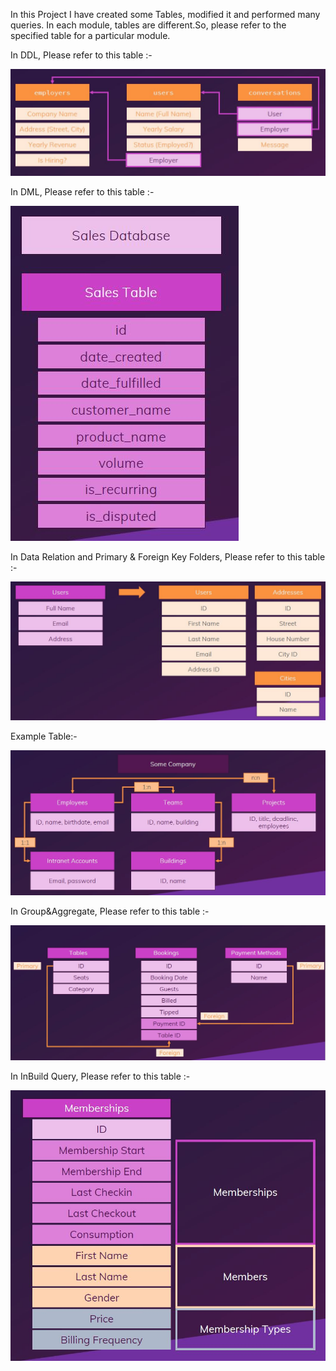 In this Project I have created some Tables, modified it and performed many queries. 
In each module, tables are different.So, please refer to the specified table for a particular module. 

In DDL, Please refer to this table :-

![](Images/DDL_Tables.JPG)

In DML, Please refer to this table :-

![](Images/DML_Tables.JPG)

In Data Relation and Primary & Foreign Key Folders, Please refer to this table :-

![](Images/Data_Relation_Tables.JPG)

Example Table:- 

![](Images/Data_Relation_Tables_Example.JPG)


In Group&Aggregate, Please refer to this table :-

![](Images/Group&Aggregate.JPG)

In InBuild Query, Please refer to this table :-

![](Images/InBuild_Query.JPG)
